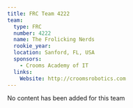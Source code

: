 ```yaml
---
title: FRC Team 4222
team:
  type: FRC
  number: 4222
  name: The Frolicking Nerds
  rookie_year: 
  location: Sanford, FL, USA
  sponsors:
    - Crooms Academy of IT
  links:
    Website: http://croomsrobotics.com
---
```

No content has been added for this team